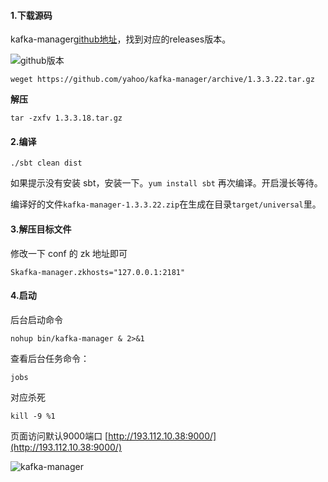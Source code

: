 

#### 1.下载源码

kafka-manager[github地址](https://github.com/yahoo/kafka-manager/releases/tag/1.3.3.22)，找到对应的releases版本。

![github版本](https://i.loli.net/2019/06/13/5d0235286488d28839.jpg)


```shell
weget https://github.com/yahoo/kafka-manager/archive/1.3.3.22.tar.gz
```

**解压**

```shell
tar -zxfv 1.3.3.18.tar.gz
```



#### 2.编译

```shell
./sbt clean dist
```

如果提示没有安装 sbt，安装一下。`yum install sbt` 再次编译。开启漫长等待。

编译好的文件`kafka-manager-1.3.3.22.zip`在生成在目录`target/universal`里。



#### 3.解压目标文件

修改一下 conf 的 zk 地址即可

```shell
Skafka-manager.zkhosts="127.0.0.1:2181"
```



#### 4.启动

后台启动命令

```shell
nohup bin/kafka-manager & 2>&1 
```

查看后台任务命令：

```shell
jobs
```

对应杀死

```shell
kill -9 %1	
```



页面访问默认9000端口 [http://193.112.10.38:9000/](http://193.112.10.38:9000/)

![kafka-manager](https://i.loli.net/2019/06/13/5d023528a8af351676.jpg)